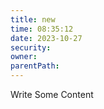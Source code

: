 ```yaml
---
title: new
time: 08:35:12
date: 2023-10-27
security: 
owner: 
parentPath: 
---
```

Write Some Content